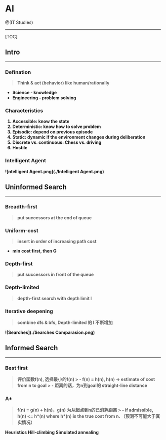 # AI

@(IT Studies)


-------------------

[TOC]

## Intro
-------------------

### Defination
><b>Think & act (behavior) like human/rationally

* Science - knowledge
* Engineering - problem solving


### Characteristics
1. Accessible: know the state
2. Deterministic: know how to solve problem
3. Episodic: depend on previous episode
4. Static: dynamic if the environment changes during deliberation 
5. Discrete vs. continuous: Chess vs. driving 
6. Hostile 


### Intelligent Agent
![ntelligent Agent.png](./Intelligent Agent.png)


## Uninformed  Search
-------------------

### Breadth-first
> put successors at the end of queue

### Uniform-cost
>insert in order of increasing path cost
* min cost first, then G

### Depth-first
> put successors in front of the queue

### Depth-limited
> depth-first search with depth limit l 

### Iterative deepening
> combine dfs & bfs, Depth-limited 的 l 不断增加

![Searches](./Searches Comparasion.png)

## Informed  Search
-------------------
### Best first
> 评价函数f(n), 选择最小的f(n)
	> - f(n) = h(n), h(n) -> estimate of cost from n to goal
	> - 距离的话，为n到goal的 straight-line distance  

### A*
> f(n) = g(n) + h(n)，g(n) 为从起点到n的已消耗距离
	> - if admissible, h(n) <= h*(n) where h*(n) is the true cost from n. （预测不可能大于真实情况）

Heuristics
Hill-climbing
Simulated annealing
